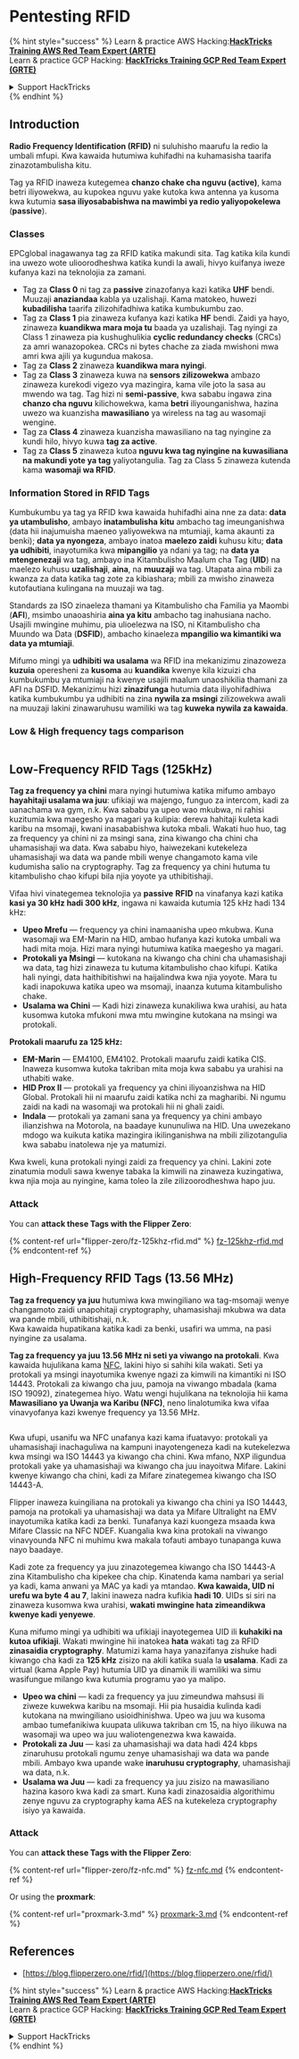 # Pentesting RFID

{% hint style="success" %}
Learn & practice AWS Hacking:<img src="/.gitbook/assets/arte.png" alt="" data-size="line">[**HackTricks Training AWS Red Team Expert (ARTE)**](https://training.hacktricks.xyz/courses/arte)<img src="/.gitbook/assets/arte.png" alt="" data-size="line">\
Learn & practice GCP Hacking: <img src="/.gitbook/assets/grte.png" alt="" data-size="line">[**HackTricks Training GCP Red Team Expert (GRTE)**<img src="/.gitbook/assets/grte.png" alt="" data-size="line">](https://training.hacktricks.xyz/courses/grte)

<details>

<summary>Support HackTricks</summary>

* Check the [**subscription plans**](https://github.com/sponsors/carlospolop)!
* **Join the** 💬 [**Discord group**](https://discord.gg/hRep4RUj7f) or the [**telegram group**](https://t.me/peass) or **follow** us on **Twitter** 🐦 [**@hacktricks\_live**](https://twitter.com/hacktricks\_live)**.**
* **Share hacking tricks by submitting PRs to the** [**HackTricks**](https://github.com/carlospolop/hacktricks) and [**HackTricks Cloud**](https://github.com/carlospolop/hacktricks-cloud) github repos.

</details>
{% endhint %}

## Introduction

**Radio Frequency Identification (RFID)** ni suluhisho maarufu la redio la umbali mfupi. Kwa kawaida hutumiwa kuhifadhi na kuhamasisha taarifa zinazotambulisha kitu.

Tag ya RFID inaweza kutegemea **chanzo chake cha nguvu (active)**, kama betri iliyowekwa, au kupokea nguvu yake kutoka kwa antenna ya kusoma kwa kutumia **sasa iliyosababishwa na mawimbi ya redio yaliyopokelewa** (**passive**).

### Classes

EPCglobal inagawanya tag za RFID katika makundi sita. Tag katika kila kundi ina uwezo wote ulioorodheshwa katika kundi la awali, hivyo kuifanya iweze kufanya kazi na teknolojia za zamani.

* Tag za **Class 0** ni tag za **passive** zinazofanya kazi katika **UHF** bendi. Muuzaji **anaziandaa** kabla ya uzalishaji. Kama matokeo, huwezi **kubadilisha** taarifa zilizohifadhiwa katika kumbukumbu zao.
* Tag za **Class 1** pia zinaweza kufanya kazi katika **HF** bendi. Zaidi ya hayo, zinaweza **kuandikwa mara moja tu** baada ya uzalishaji. Tag nyingi za Class 1 zinaweza pia kushughulikia **cyclic redundancy checks** (CRCs) za amri wanazopokea. CRCs ni bytes chache za ziada mwishoni mwa amri kwa ajili ya kugundua makosa.
* Tag za **Class 2** zinaweza **kuandikwa mara nyingi**.
* Tag za **Class 3** zinaweza kuwa na **sensors zilizowekwa** ambazo zinaweza kurekodi vigezo vya mazingira, kama vile joto la sasa au mwendo wa tag. Tag hizi ni **semi-passive**, kwa sababu ingawa zina **chanzo cha nguvu** kilichowekwa, kama **betri** iliyounganishwa, hazina uwezo wa kuanzisha **mawasiliano** ya wireless na tag au wasomaji wengine.
* Tag za **Class 4** zinaweza kuanzisha mawasiliano na tag nyingine za kundi hilo, hivyo kuwa **tag za active**.
* Tag za **Class 5** zinaweza kutoa **nguvu kwa tag nyingine na kuwasiliana na makundi yote ya tag** yaliyotangulia. Tag za Class 5 zinaweza kutenda kama **wasomaji wa RFID**.

### Information Stored in RFID Tags

Kumbukumbu ya tag ya RFID kwa kawaida huhifadhi aina nne za data: **data ya utambulisho**, ambayo **inatambulisha** **kitu** ambacho tag imeunganishwa (data hii inajumuisha maeneo yaliyowekwa na mtumiaji, kama akaunti za benki); **data ya nyongeza**, ambayo inatoa **maelezo zaidi** kuhusu kitu; **data ya udhibiti**, inayotumika kwa **mipangilio** ya ndani ya tag; na **data ya mtengenezaji** wa tag, ambayo ina Kitambulisho Maalum cha Tag (**UID**) na maelezo kuhusu **uzalishaji**, **aina**, na **muuzaji** wa tag. Utapata aina mbili za kwanza za data katika tag zote za kibiashara; mbili za mwisho zinaweza kutofautiana kulingana na muuzaji wa tag.

Standards za ISO zinaeleza thamani ya Kitambulisho cha Familia ya Maombi (**AFI**), msimbo unaoashiria **aina ya kitu** ambacho tag inahusiana nacho. Usajili mwingine muhimu, pia ulioelezwa na ISO, ni Kitambulisho cha Muundo wa Data (**DSFID**), ambacho kinaeleza **mpangilio wa kimantiki wa data ya mtumiaji**.

Mifumo mingi ya **udhibiti wa usalama** wa RFID ina mekanizimu zinazoweza **kuzuia** operesheni za **kusoma** au **kuandika** kwenye kila kizuizi cha kumbukumbu ya mtumiaji na kwenye usajili maalum unaoshikilia thamani za AFI na DSFID. Mekanizimu hizi **zinazifunga** hutumia data iliyohifadhiwa katika kumbukumbu ya udhibiti na zina **nywila za msingi** zilizowekwa awali na muuzaji lakini zinawaruhusu wamiliki wa tag **kuweka nywila za kawaida**.

### Low & High frequency tags comparison

<figure><img src="../../.gitbook/assets/image (983).png" alt=""><figcaption></figcaption></figure>

## Low-Frequency RFID Tags (125kHz)

**Tag za frequency ya chini** mara nyingi hutumiwa katika mifumo ambayo **hayahitaji usalama wa juu**: ufikiaji wa majengo, funguo za intercom, kadi za uanachama wa gym, n.k. Kwa sababu ya upeo wao mkubwa, ni rahisi kuzitumia kwa maegesho ya magari ya kulipia: dereva hahitaji kuleta kadi karibu na msomaji, kwani inasababishwa kutoka mbali. Wakati huo huo, tag za frequency ya chini ni za msingi sana, zina kiwango cha chini cha uhamasishaji wa data. Kwa sababu hiyo, haiwezekani kutekeleza uhamasishaji wa data wa pande mbili wenye changamoto kama vile kudumisha salio na cryptography. Tag za frequency ya chini hutuma tu kitambulisho chao kifupi bila njia yoyote ya uthibitishaji.

Vifaa hivi vinategemea teknolojia ya **passive** **RFID** na vinafanya kazi katika **kasi ya 30 kHz hadi 300 kHz**, ingawa ni kawaida kutumia 125 kHz hadi 134 kHz:

* **Upeo Mrefu** — frequency ya chini inamaanisha upeo mkubwa. Kuna wasomaji wa EM-Marin na HID, ambao hufanya kazi kutoka umbali wa hadi mita moja. Hizi mara nyingi hutumiwa katika maegesho ya magari.
* **Protokali ya Msingi** — kutokana na kiwango cha chini cha uhamasishaji wa data, tag hizi zinaweza tu kutuma kitambulisho chao kifupi. Katika hali nyingi, data haithibitishwi na haijalindwa kwa njia yoyote. Mara tu kadi inapokuwa katika upeo wa msomaji, inaanza kutuma kitambulisho chake.
* **Usalama wa Chini** — Kadi hizi zinaweza kunakiliwa kwa urahisi, au hata kusomwa kutoka mfukoni mwa mtu mwingine kutokana na msingi wa protokali.

**Protokali maarufu za 125 kHz:**

* **EM-Marin** — EM4100, EM4102. Protokali maarufu zaidi katika CIS. Inaweza kusomwa kutoka takriban mita moja kwa sababu ya urahisi na uthabiti wake.
* **HID Prox II** — protokali ya frequency ya chini iliyoanzishwa na HID Global. Protokali hii ni maarufu zaidi katika nchi za magharibi. Ni ngumu zaidi na kadi na wasomaji wa protokali hii ni ghali zaidi.
* **Indala** — protokali ya zamani sana ya frequency ya chini ambayo ilianzishwa na Motorola, na baadaye kununuliwa na HID. Una uwezekano mdogo wa kuikuta katika mazingira ikilinganishwa na mbili zilizotangulia kwa sababu inatolewa nje ya matumizi.

Kwa kweli, kuna protokali nyingi zaidi za frequency ya chini. Lakini zote zinatumia moduli sawa kwenye tabaka la kimwili na zinaweza kuzingatiwa, kwa njia moja au nyingine, kama toleo la zile zilizoorodheshwa hapo juu.

### Attack

You can **attack these Tags with the Flipper Zero**:

{% content-ref url="flipper-zero/fz-125khz-rfid.md" %}
[fz-125khz-rfid.md](flipper-zero/fz-125khz-rfid.md)
{% endcontent-ref %}

## High-Frequency RFID Tags (13.56 MHz)

**Tag za frequency ya juu** hutumiwa kwa mwingiliano wa tag-msomaji wenye changamoto zaidi unapohitaji cryptography, uhamasishaji mkubwa wa data wa pande mbili, uthibitishaji, n.k.\
Kwa kawaida hupatikana katika kadi za benki, usafiri wa umma, na pasi nyingine za usalama.

**Tag za frequency ya juu 13.56 MHz ni seti ya viwango na protokali**. Kwa kawaida hujulikana kama [NFC](https://nfc-forum.org/what-is-nfc/about-the-technology/), lakini hiyo si sahihi kila wakati. Seti ya protokali ya msingi inayotumika kwenye ngazi za kimwili na kimantiki ni ISO 14443. Protokali za kiwango cha juu, pamoja na viwango mbadala (kama ISO 19092), zinategemea hiyo. Watu wengi hujulikana na teknolojia hii kama **Mawasiliano ya Uwanja wa Karibu (NFC)**, neno linalotumika kwa vifaa vinavyofanya kazi kwenye frequency ya 13.56 MHz.

<figure><img src="../../.gitbook/assets/image (930).png" alt=""><figcaption></figcaption></figure>

Kwa ufupi, usanifu wa NFC unafanya kazi kama ifuatavyo: protokali ya uhamasishaji inachaguliwa na kampuni inayotengeneza kadi na kutekelezwa kwa msingi wa ISO 14443 ya kiwango cha chini. Kwa mfano, NXP iligundua protokali yake ya uhamasishaji wa kiwango cha juu inayoitwa Mifare. Lakini kwenye kiwango cha chini, kadi za Mifare zinategemea kiwango cha ISO 14443-A.

Flipper inaweza kuingiliana na protokali ya kiwango cha chini ya ISO 14443, pamoja na protokali ya uhamasishaji wa data ya Mifare Ultralight na EMV inayotumika katika kadi za benki. Tunafanya kazi kuongeza msaada kwa Mifare Classic na NFC NDEF. Kuangalia kwa kina protokali na viwango vinavyounda NFC ni muhimu kwa makala tofauti ambayo tunapanga kuwa nayo baadaye.

Kadi zote za frequency ya juu zinazotegemea kiwango cha ISO 14443-A zina Kitambulisho cha kipekee cha chip. Kinatenda kama nambari ya serial ya kadi, kama anwani ya MAC ya kadi ya mtandao. **Kwa kawaida, UID ni urefu wa byte 4 au 7**, lakini inaweza nadra kufikia **hadi 10**. UIDs si siri na zinaweza kusomwa kwa urahisi, **wakati mwingine hata zimeandikwa kwenye kadi yenyewe**.

Kuna mifumo mingi ya udhibiti wa ufikiaji inayotegemea UID ili **kuhakiki na kutoa ufikiaji**. Wakati mwingine hii inatokea **hata** wakati tag za RFID **zinasaidia cryptography**. Matumizi kama haya yanazifanya zishuke hadi kiwango cha kadi za **125 kHz** zisizo na akili katika suala la **usalama**. Kadi za virtual (kama Apple Pay) hutumia UID ya dinamik ili wamiliki wa simu wasifungue milango kwa kutumia programu yao ya malipo.

* **Upeo wa chini** — kadi za frequency ya juu zimeundwa mahsusi ili ziweze kuwekwa karibu na msomaji. Hii pia husaidia kulinda kadi kutokana na mwingiliano usioidhinishwa. Upeo wa juu wa kusoma ambao tumefanikiwa kuupata ulikuwa takriban cm 15, na hiyo ilikuwa na wasomaji wa upeo wa juu waliotengenezwa kwa kawaida.
* **Protokali za Juu** — kasi za uhamasishaji wa data hadi 424 kbps zinaruhusu protokali ngumu zenye uhamasishaji wa data wa pande mbili. Ambayo kwa upande wake **inaruhusu cryptography**, uhamasishaji wa data, n.k.
* **Usalama wa Juu** — kadi za frequency ya juu zisizo na mawasiliano hazina kasoro kwa kadi za smart. Kuna kadi zinazosaidia algorithimu zenye nguvu za cryptography kama AES na kutekeleza cryptography isiyo ya kawaida.

### Attack

You can **attack these Tags with the Flipper Zero**:

{% content-ref url="flipper-zero/fz-nfc.md" %}
[fz-nfc.md](flipper-zero/fz-nfc.md)
{% endcontent-ref %}

Or using the **proxmark**:

{% content-ref url="proxmark-3.md" %}
[proxmark-3.md](proxmark-3.md)
{% endcontent-ref %}

## References

* [https://blog.flipperzero.one/rfid/](https://blog.flipperzero.one/rfid/)

{% hint style="success" %}
Learn & practice AWS Hacking:<img src="/.gitbook/assets/arte.png" alt="" data-size="line">[**HackTricks Training AWS Red Team Expert (ARTE)**](https://training.hacktricks.xyz/courses/arte)<img src="/.gitbook/assets/arte.png" alt="" data-size="line">\
Learn & practice GCP Hacking: <img src="/.gitbook/assets/grte.png" alt="" data-size="line">[**HackTricks Training GCP Red Team Expert (GRTE)**<img src="/.gitbook/assets/grte.png" alt="" data-size="line">](https://training.hacktricks.xyz/courses/grte)

<details>

<summary>Support HackTricks</summary>

* Check the [**subscription plans**](https://github.com/sponsors/carlospolop)!
* **Join the** 💬 [**Discord group**](https://discord.gg/hRep4RUj7f) or the [**telegram group**](https://t.me/peass) or **follow** us on **Twitter** 🐦 [**@hacktricks\_live**](https://twitter.com/hacktricks\_live)**.**
* **Share hacking tricks by submitting PRs to the** [**HackTricks**](https://github.com/carlospolop/hacktricks) and [**HackTricks Cloud**](https://github.com/carlospolop/hacktricks-cloud) github repos.

</details>
{% endhint %}
